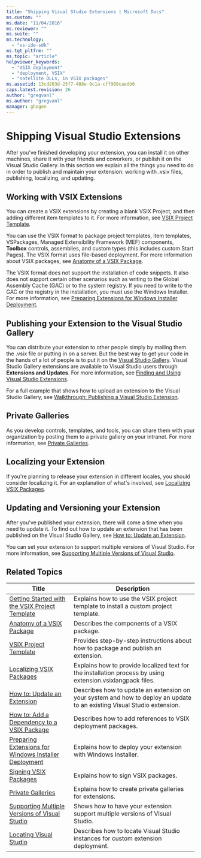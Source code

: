```yaml
---
title: "Shipping Visual Studio Extensions | Microsoft Docs"
ms.custom: ""
ms.date: "11/04/2016"
ms.reviewer: ""
ms.suite: ""
ms.technology: 
  - "vs-ide-sdk"
ms.tgt_pltfrm: ""
ms.topic: "article"
helpviewer_keywords: 
  - "VSIX deployment"
  - "deployment, VSIX"
  - "satellite DLLs, in VSIX packages"
ms.assetid: 13cd263d-25f7-488e-9c1a-cff908caedb6
caps.latest.revision: 26
author: "gregvanl"
ms.author: "gregvanl"
manager: ghogen
---
```

# Shipping Visual Studio Extensions
After you've finished developing your extension, you can install it on other machines, share it with your friends and coworkers, or publish it on the Visual Studio Gallery. In this section we explain all the things you need to do in order to publish and maintain your extension: working with .vsix files, publishing, localizing, and updating.  
  
## Working with VSIX Extensions  
 You can create a VSIX extensions by creating a blank VSIX Project, and then adding different item templates to it. For more information, see [VSIX Project Template](../extensibility/vsix-project-template.md).  
  
 You can use the VSIX format to package project templates, item templates, VSPackages, Managed Extensibility Framework (MEF) components, **Toolbox** controls, assemblies, and custom types (this includes custom Start Pages). The VSIX format uses file-based deployment. For more information about VSIX packages, see [Anatomy of a VSIX Package](../extensibility/anatomy-of-a-vsix-package.md).  
  
 The VSIX format does not support the installation of code snippets. It also does not support certain other scenarios such as writing to the Global Assembly Cache (GAC) or to the system registry. If you need to write to the GAC or the registry in the installation, you must use the Windows Installer. For more information, see [Preparing Extensions for Windows Installer Deployment](../extensibility/preparing-extensions-for-windows-installer-deployment.md).  
  
## Publishing your Extension to the Visual Studio Gallery  
 You can distribute your extension to other people simply by mailing them the .vsix file or putting in on a server. But the best way to get your code in the hands of a lot of people is to put it on the [Visual Studio Gallery](http://go.microsoft.com/fwlink/?LinkID=123847). Visual Studio Gallery extensions are available to Visual Studio users through **Extensions and Updates**. For more information, see [Finding and Using Visual Studio Extensions](../ide/finding-and-using-visual-studio-extensions.md).  
  
 For a full example that shows how to upload an extension to the Visual Studio Gallery, see [Walkthrough: Publishing a Visual Studio Extension](../extensibility/walkthrough-publishing-a-visual-studio-extension.md).  
  
## Private Galleries  
 As you develop controls, templates, and tools, you can share them with your organization by posting them to a private gallery on your intranet. For more information, see [Private Galleries](../extensibility/private-galleries.md).  
  
## Localizing your Extension  
 If you're planning to release your extension in different locales, you should consider localizing it. For an explanation of what's involved, see [Localizing VSIX Packages](../extensibility/localizing-vsix-packages.md).  
  
## Updating and Versioning your Extension  
 After you've published your extension, there will come a time when you need to update it. To find out how to update an extension that has been published on the Visual Studio Gallery, see [How to: Update an Extension](../extensibility/how-to-update-a-visual-studio-extension.md).  
  
 You can set your extension to support multiple versions of Visual Studio. For more information, see [Supporting Multiple Versions of Visual Studio](../extensibility/supporting-multiple-versions-of-visual-studio.md).  
  
## Related Topics  
  
|Title|Description|  
|-----------|-----------------|  
|[Getting Started with the VSIX Project Template](../extensibility/getting-started-with-the-vsix-project-template.md)|Explains how to use the VSIX project template to install a custom project template.|  
|[Anatomy of a VSIX Package](../extensibility/anatomy-of-a-vsix-package.md)|Describes the components of a VSIX package.|  
|[VSIX Project Template](../extensibility/vsix-project-template.md)|Provides step-by-step instructions about how to package and publish an extension.|  
|[Localizing VSIX Packages](../extensibility/localizing-vsix-packages.md)|Explains how to provide localized text for the installation process by using extension.vsixlangpack files.|  
|[How to: Update an Extension](../extensibility/how-to-update-a-visual-studio-extension.md)|Describes how to update an extension on your system and how to deploy an update to an existing Visual Studio extension.|  
|[How to: Add a Dependency to a VSIX Package](../extensibility/how-to-add-a-dependency-to-a-vsix-package.md)|Describes how to add references to VSIX deployment packages.|  
|[Preparing Extensions for Windows Installer Deployment](../extensibility/preparing-extensions-for-windows-installer-deployment.md)|Explains how to deploy your extension with Windows Installer.|  
|[Signing VSIX Packages](../extensibility/signing-vsix-packages.md)|Explains how to sign VSIX packages.|  
|[Private Galleries](../extensibility/private-galleries.md)|Explains how to create private galleries for extensions.|  
|[Supporting Multiple Versions of Visual Studio](../extensibility/supporting-multiple-versions-of-visual-studio.md)|Shows how to have your extension support multiple versions of Visual Studio.|
|[Locating Visual Studio](locating-visual-studio.md)|Describes how to locate Visual Studio instances for custom extension deployment.|